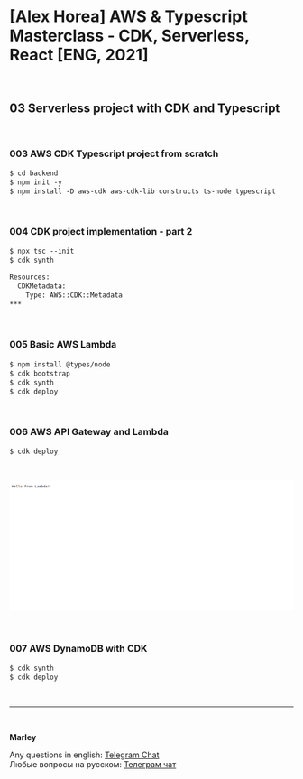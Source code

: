 # [Alex Horea] AWS &amp; Typescript Masterclass - CDK, Serverless, React [ENG, 2021]

<br/>

## 03 Serverless project with CDK and Typescript

<br/>

### 003 AWS CDK Typescript project from scratch

    $ cd backend
    $ npm init -y
    $ npm install -D aws-cdk aws-cdk-lib constructs ts-node typescript

<br/>

### 004 CDK project implementation - part 2

    $ npx tsc --init
    $ cdk synth

```
Resources:
  CDKMetadata:
    Type: AWS::CDK::Metadata
***
```

<br/>

### 005 Basic AWS Lambda

    $ npm install @types/node
    $ cdk bootstrap
    $ cdk synth
    $ cdk deploy

<br/>

### 006 AWS API Gateway and Lambda

    $ cdk deploy

<br/>

![Application](/img/pic-m03-p01.png?raw=true)

<br/>

### 007 AWS DynamoDB with CDK

    $ cdk synth
    $ cdk deploy

<br/>

---

<br/>

**Marley**

Any questions in english: <a href="https://jsdev.org/chat/">Telegram Chat</a>  
Любые вопросы на русском: <a href="https://jsdev.ru/chat/">Телеграм чат</a>

